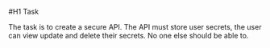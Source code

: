 #H1 Task

The task is to create a secure API. 
The API must store user secrets, the user can 
view update and delete their secrets. No one else should 
be able to. 